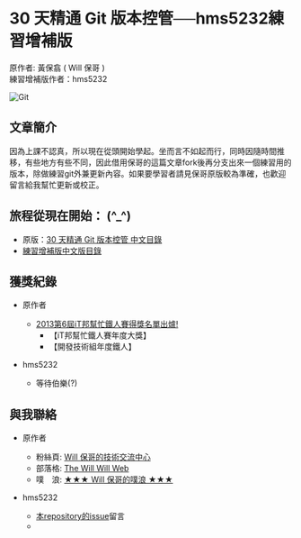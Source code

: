 30 天精通 Git 版本控管──hms5232練習增補版
====================

原作者: 黃保翕 ( Will 保哥 ) <br />
練習增補版作者：hms5232

![Git](./figures/README/01.png)

文章簡介
------------

因為上課不認真，所以現在從頭開始學起。坐而言不如起而行，同時因隨時間推移，有些地方有些不同，因此借用保哥的這篇文章fork後再分支出來一個練習用的版本，除做練習git外兼更新內容。如果要學習者請見保哥原版較為準確，也歡迎留言給我幫忙更新或校正。

旅程從現在開始： (^_^)
--------------------------

* 原版：[30 天精通 Git 版本控管 中文目錄](https://github.com/doggy8088/Learn-Git-in-30-days/blob/master/zh-tw/README.md)
* [練習增補版中文版目錄](zh-tw/README.md)

獲獎紀錄
----------

* 原作者
	* [2013第6屆iT邦幫忙鐵人賽得獎名單出爐!](http://ithelp.ithome.com.tw/articles/10142953)
		* 【iT邦幫忙鐵人賽年度大獎】
		* 【開發技術組年度鐵人】
		
* hms5232
	* 等待伯樂(?)


與我聯絡
---------
* 原作者
	* 粉絲頁: [Will 保哥的技術交流中心](https://www.facebook.com/will.fans)
	* 部落格: [The Will Will Web](http://blog.miniasp.com/)
	* 噗　浪: [★★★ Will 保哥的噗浪 ★★★](http://www.plurk.com/willh/invite)
	
* hms5232
	* [本repository的issue](https://github.com/hms5232/Learn-Git-in-30-days/issues)留言
	* 